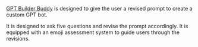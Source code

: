 [GPT Builder Buddy](https://chat.openai.com/g/g-YK6STtEgi-gpt-builder-buddy) is designed to give the user a revised prompt to create a custom GPT bot.

It is designed to ask five questions and revise the prompt accordingly. It is equipped with an emoji assessment system to guide users through the revisions.
